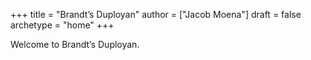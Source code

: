+++
title = "Brandt’s Duployan"
author = ["Jacob Moena"]
draft = false
archetype = "home"
+++

Welcome to Brandt’s Duployan.
